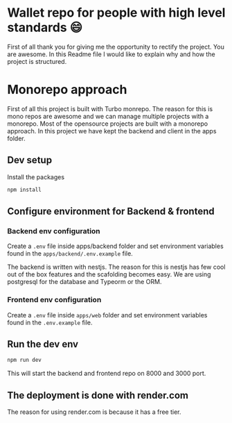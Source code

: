 # Wallet repo for people with high level standards 😄

First of all thank you for giving me the opportunity to rectify the project. You are awesome. In this Readme file I would like to explain why and how the project is structured. 

# Monorepo approach

First of all this project is built with Turbo monrepo. The reason for this is mono repos are awesome and we can manage multiple projects with a monorepo. Most of the opensource projects are built with a monorepo approach. In this project we have kept the backend and client in the apps folder.

## Dev setup

Install the packages

```sh
npm install
```

## Configure environment for Backend & frontend

### Backend env configuration

Create a `.env` file inside apps/backend folder and set environment variables found in the `apps/backend/.env.example` file.

The backend is written with nestjs. The reason for this is nestjs has few cool out of the box features and the scafolding becomes easy. We are using postgresql for the database and Typeorm or the ORM.

### Frontend env configuration

Create a `.env` file inside `apps/web` folder and set environment variables found in the `.env.example` file.


## Run the dev env

```sh
npm run dev
```

This will start the backend and frontend repo on 8000 and 3000 port.

## The deployment is done with render.com

The reason for using render.com is because it has a free tier.
